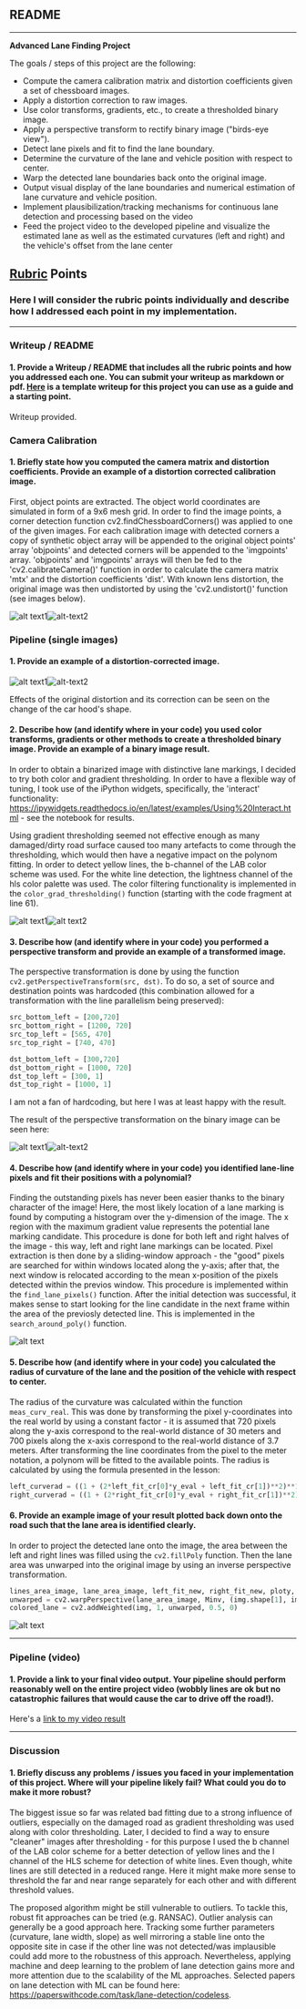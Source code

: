 ## README

---

**Advanced Lane Finding Project**

The goals / steps of this project are the following:

* Compute the camera calibration matrix and distortion coefficients given a set of chessboard images.
* Apply a distortion correction to raw images.
* Use color transforms, gradients, etc., to create a thresholded binary image.
* Apply a perspective transform to rectify binary image ("birds-eye view").
* Detect lane pixels and fit to find the lane boundary.
* Determine the curvature of the lane and vehicle position with respect to center.
* Warp the detected lane boundaries back onto the original image.
* Output visual display of the lane boundaries and numerical estimation of lane curvature and vehicle position.
* Implement plausibilization/tracking mechanisms for continuous lane detection and processing based on the video
* Feed the project video to the developed pipeline and visualize the estimated lane as well as the estimated curvatures (left and right) and the vehicle's offset from the lane center

[//]: # (Image References)

[image1]: ./camera_cal/calibration1.jpg "Distorted image"
[image2]: ./output_images/calibration1.jpg "Undistorted image"
[image3]: ./test_images/test7.jpg "Distorted image"
[image4]: ./output_images/test_2undist.jpg "Undistorted image"

[image5]: ./test_images/test1.jpg "Original image"
[image6]: ./output_images/test2.jpg "Binary image"

[image7]: ./test_images/test8.jpg "Original image"
[image8]: ./output_images/warped6.jpg "Binary warped image"

[image9]: ./output_images/test_all4.jpg "Warped image, sliding window search, estimated polynoms and lane projection onto the original image"
[video1]: ./project_video.mp4 "Video"

## [Rubric](https://review.udacity.com/#!/rubrics/571/view) Points

### Here I will consider the rubric points individually and describe how I addressed each point in my implementation.  

---

### Writeup / README

#### 1. Provide a Writeup / README that includes all the rubric points and how you addressed each one.  You can submit your writeup as markdown or pdf.  [Here](https://github.com/udacity/CarND-Advanced-Lane-Lines/blob/master/writeup_template.md) is a template writeup for this project you can use as a guide and a starting point.  

Writeup provided.

### Camera Calibration

#### 1. Briefly state how you computed the camera matrix and distortion coefficients. Provide an example of a distortion corrected calibration image.

First, object points are extracted. The object world coordinates are simulated in form of a 9x6 mesh grid. In order to find the image points, a corner detection function cv2.findChessboardCorners() was applied to one of the given images. For each calibration image with detected corners a copy of synthetic object array will be appended to the original object points' array 'objpoints' and detected corners will be appended to the 'imgpoints' array. 'objpoints' and 'imgpoints' arrays will then be fed to the 'cv2.calibrateCamera()' function in order to calculate the camera matrix 'mtx' and the distortion coefficients 'dist'. With known lens distortion, the original image was then undistorted by using the 'cv2.undistort()' function (see images below).

![alt text1][image1]![alt-text2][image2]

### Pipeline (single images)

#### 1. Provide an example of a distortion-corrected image.

![alt text1][image3]![alt-text2][image4]

Effects of the original distortion and its correction can be seen on the change of the car hood's shape.

#### 2. Describe how (and identify where in your code) you used color transforms, gradients or other methods to create a thresholded binary image.  Provide an example of a binary image result.

In order to obtain a binarized image with distinctive lane markings, I decided to try both color and gradient thresholding. In order to have a flexible way of tuning, I took use of the iPython widgets, specifically, the 'interact' functionality: https://ipywidgets.readthedocs.io/en/latest/examples/Using%20Interact.html - see the notebook for results.

Using gradient thresholding seemed not effective enough as many damaged/dirty road surface caused too many artefacts to come through the thresholding, which would then have a negative impact on the polynom fitting. In order to detect yellow lines, the b-channel of the LAB color scheme was used. For the white line detection, the lightness channel of the hls color palette was used. The color filtering functionality is implemented in the `color_grad_thresholding()` function (starting with the code fragment at line 61).

![alt text1][image5]![alt text2][image6]


#### 3. Describe how (and identify where in your code) you performed a perspective transform and provide an example of a transformed image.

The perspective transformation is done by using the function `cv2.getPerspectiveTransform(src, dst)`. To do so, a set of source and destination points was hardcoded (this combination allowed for a transformation with the line parallelism being preserved):

```python
src_bottom_left = [200,720]
src_bottom_right = [1200, 720]
src_top_left = [565, 470]
src_top_right = [740, 470]

dst_bottom_left = [300,720]
dst_bottom_right = [1000, 720]
dst_top_left = [300, 1]
dst_top_right = [1000, 1]
```

I am not a fan of hardcoding, but here I was at least happy with the result.

The result of the perspective transformation on the binary image can be seen here:

![alt text1][image7]![alt-text2][image8]

#### 4. Describe how (and identify where in your code) you identified lane-line pixels and fit their positions with a polynomial?

Finding the outstanding pixels has never been easier thanks to the binary character of the image! Here, the most likely location of a lane marking is found by computing a histogram over the y-dimension of the image. The x region with the maximum gradient value represents the potential lane marking candidate. This procedure is done for both left and right halves of the image - this way, left and right lane markings can be located. Pixel extraction is then done by a sliding-window approach - the "good" pixels are searched for within windows located along the y-axis; after that, the next window is relocated according to the mean x-position of the pixels detected within the previos window. This procedure is implemented within the `find_lane_pixels()` function. After the initial detection was successful, it makes sense to start looking for the line candidate in the next frame within the area of the previosly detected line. This is implemented in the `search_around_poly()` function.

![alt text][image9]

#### 5. Describe how (and identify where in your code) you calculated the radius of curvature of the lane and the position of the vehicle with respect to center.

The radius of the curvature was calculated within the function `meas_curv_real`. This was done by transforming the pixel y-coordinates into the real world by using a constant factor - it is assumed that 720 pixels along the y-axis correspond to the real-world distance of 30 meters and 700 pixels along the x-axis correspond to the real-world distance of 3.7 meters. After transforming the line coordinates from the pixel to the meter notation, a polynom will be fitted to the available points. The radius is calculated by using the formula presented in the lesson:
```python
left_curverad = ((1 + (2*left_fit_cr[0]*y_eval + left_fit_cr[1])**2)**1.5) / np.absolute(2*left_fit_cr[0])
right_curverad = ((1 + (2*right_fit_cr[0]*y_eval + right_fit_cr[1])**2)**1.5) / np.absolute(2*right_fit_cr[0])
```

#### 6. Provide an example image of your result plotted back down onto the road such that the lane area is identified clearly.
In order to project the detected lane onto the image, the area between the left and right lines was filled using the `cv2.fillPoly` function. Then the lane area was unwarped into the original image by using an inverse perspective transformation.

```python
lines_area_image, lane_area_image, left_fit_new, right_fit_new, ploty, left_curverad, right_curverad, lane_offset = search_around_poly(warped, left_fit, right_fit)
unwarped = cv2.warpPerspective(lane_area_image, Minv, (img.shape[1], img.shape[0]))
colored_lane = cv2.addWeighted(img, 1, unwarped, 0.5, 0)
```

![alt text][image9]

---

### Pipeline (video)

#### 1. Provide a link to your final video output.  Your pipeline should perform reasonably well on the entire project video (wobbly lines are ok but no catastrophic failures that would cause the car to drive off the road!).

Here's a [link to my video result](./output_video/project_video.mp4)

---

### Discussion

#### 1. Briefly discuss any problems / issues you faced in your implementation of this project.  Where will your pipeline likely fail?  What could you do to make it more robust?

The biggest issue so far was related bad fitting due to a strong influence of outliers, especially on the damaged road as gradient thresholding was used along with color thresholding. Later, I decided to find a way to ensure "cleaner" images after thresholding - for this purpose I used the b channel of the LAB color scheme for a better detection of yellow lines and the l channel of the HLS scheme for detection of white lines. Even though, white lines are still detected in a reduced range. Here it might make more sense to threshold the far and near range separately for each other and with different threshold values.

The proposed algorithm might be still vulnerable to outliers. To tackle this, robust fit approaches can be tried (e.g. RANSAC). Outlier analysis can generally be a good approach here. Tracking some further parameters (curvature, lane width, slope) as well mirroring a stable line onto the opposite site in case if the other line was not detected/was implausible could add more to the robustness of this approach. Nevertheless, applying machine and deep learning to the problem of lane detection gains more and more attention due to the scalability of the ML approaches. Selected papers on lane detection with ML can be found here: https://paperswithcode.com/task/lane-detection/codeless.